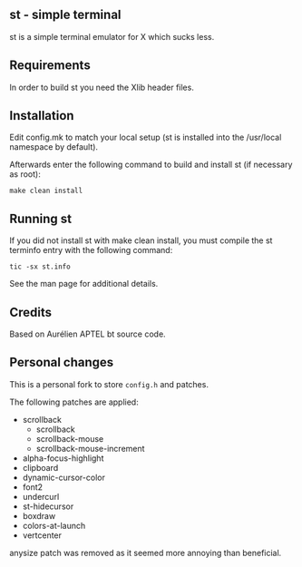 st - simple terminal
--------------------
st is a simple terminal emulator for X which sucks less.


Requirements
------------
In order to build st you need the Xlib header files.


Installation
------------
Edit config.mk to match your local setup (st is installed into
the /usr/local namespace by default).

Afterwards enter the following command to build and install st (if
necessary as root):

    make clean install


Running st
----------
If you did not install st with make clean install, you must compile
the st terminfo entry with the following command:

    tic -sx st.info

See the man page for additional details.

Credits
-------
Based on Aurélien APTEL <aurelien dot aptel at gmail dot com> bt source code.


Personal changes
----------------
This is a personal fork to store <code>config.h</code> and patches.

The following patches are applied:

- scrollback
    * scrollback
    * scrollback-mouse
    * scrollback-mouse-increment
- alpha-focus-highlight
- clipboard
- dynamic-cursor-color
- font2
- undercurl
- st-hidecursor
- boxdraw
- colors-at-launch
- vertcenter

anysize patch was removed as it seemed more annoying than beneficial.

